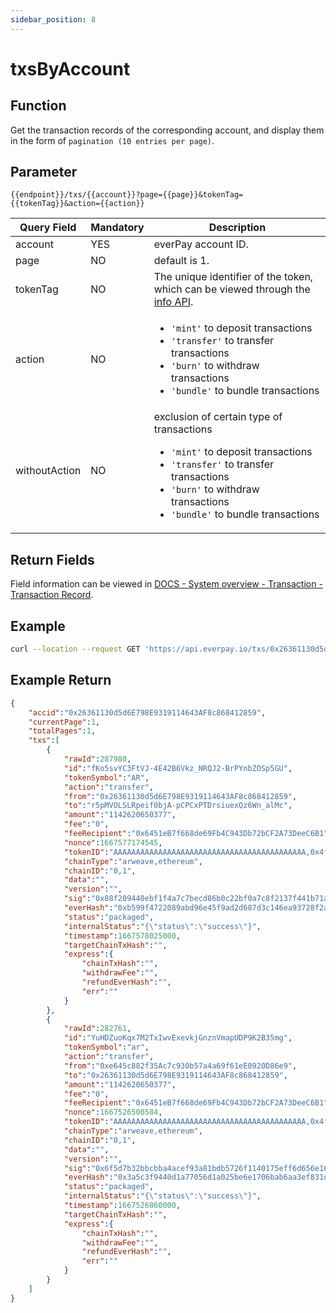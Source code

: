 ```yaml
---
sidebar_position: 8
---
```


# txsByAccount

## Function

Get the transaction records of the corresponding account, and display them in the form of `pagination (10 entries per page)`.

## Parameter

`{{endpoint}}/txs/{{account}}?page={{page}}&tokenTag={{tokenTag}}&action={{action}}`

|Query Field|Mandatory|Description|
|---|---|---|
|account|YES|everPay account ID.|
|page|NO|default is 1.|
|tokenTag|NO|The unique identifier of the token, which can be viewed through the [info API](./info.md).|
|action|NO|<ul><li>`'mint'` to deposit transactions</li><li>`'transfer'` to transfer transactions</li><li>`'burn'` to withdraw transactions</li><li>`'bundle'` to bundle transactions</li></ul>|
|withoutAction|NO|exclusion of certain type of transactions<ul><li>`'mint'` to deposit transactions</li><li>`'transfer'` to transfer transactions</li><li>`'burn'` to withdraw transactions</li><li>`'bundle'` to bundle transactions</li></ul>|

## Return Fields

Field information can be viewed in [DOCS - System overview - Transaction - Transaction Record](../../dive/transaction#transaction-record).

## Example

```bash
curl --location --request GET 'https://api.everpay.io/txs/0x26361130d5d6E798E9319114643AF8c868412859?page=1&tokenTag=arweave,ethereum-ar-AAAAAAAAAAAAAAAAAAAAAAAAAAAAAAAAAAAAAAAAAAA,0x4fadc7a98f2dc96510e42dd1a74141eeae0c1543'
```

## Example Return

```json
{
    "accid":"0x26361130d5d6E798E9319114643AF8c868412859",
    "currentPage":1,
    "totalPages":1,
    "txs":[
        {
            "rawId":287980,
            "id":"fKo5svYC3FtVJ-4E42B6Vkz_NRQJ2-BrPYnbZOSp5GU",
            "tokenSymbol":"AR",
            "action":"transfer",
            "from":"0x26361130d5d6E798E9319114643AF8c868412859",
            "to":"r5pMVOLSLRpeif0bjA-pCPCxPTDrsiuexQz6Wn_alMc",
            "amount":"1142620650377",
            "fee":"0",
            "feeRecipient":"0x6451eB7f668de69Fb4C943Db72bCF2A73DeeC6B1",
            "nonce":1667577174545,
            "tokenID":"AAAAAAAAAAAAAAAAAAAAAAAAAAAAAAAAAAAAAAAAAAA,0x4fadc7a98f2dc96510e42dd1a74141eeae0c1543",
            "chainType":"arweave,ethereum",
            "chainID":"0,1",
            "data":"",
            "version":"",
            "sig":"0x88f209440ebf1f4a7c7becd86b0c22bf0a7c8f2137f441b71a7e1aa69893202841925bdeab58f9e2b648f5974d04a0f3820b1abedbd7e96b3e159dea7aa70ef51c",
            "everHash":"0xb599f4722089abd96e45f9ad2d687d3c146ea93728f2ae836248003811598323",
            "status":"packaged",
            "internalStatus":"{\"status\":\"success\"}",
            "timestamp":1667578025000,
            "targetChainTxHash":"",
            "express":{
                "chainTxHash":"",
                "withdrawFee":"",
                "refundEverHash":"",
                "err":""
            }
        },
        {
            "rawId":282761,
            "id":"YuHDZuoKqx7M2TxIwvExevkjGnznVmapUDP9K2B35mg",
            "tokenSymbol":"ar",
            "action":"transfer",
            "from":"0xe645c882f35Ac7c930b57a4a69f61eE0920D86e9",
            "to":"0x26361130d5d6E798E9319114643AF8c868412859",
            "amount":"1142620650377",
            "fee":"0",
            "feeRecipient":"0x6451eB7f668de69Fb4C943Db72bCF2A73DeeC6B1",
            "nonce":1667526500584,
            "tokenID":"AAAAAAAAAAAAAAAAAAAAAAAAAAAAAAAAAAAAAAAAAAA,0x4fadc7a98f2dc96510e42dd1a74141eeae0c1543",
            "chainType":"arweave,ethereum",
            "chainID":"0,1",
            "data":"",
            "version":"",
            "sig":"0x6f5d7b32bbcbba4acef93a81bdb5726f1140175eff6d656e16d064ebf7ff805513b4ed4d27ab103c2422225d69c8edbc773a0b9037d8e3543abee1e2b00195aa1b",
            "everHash":"0x3a5c3f9440d1a77056d1a025be6e1706bab6aa3ef831df62b00164ad208ff56d",
            "status":"packaged",
            "internalStatus":"{\"status\":\"success\"}",
            "timestamp":1667526860000,
            "targetChainTxHash":"",
            "express":{
                "chainTxHash":"",
                "withdrawFee":"",
                "refundEverHash":"",
                "err":""
            }
        }
    ]
}
```
